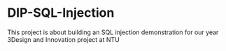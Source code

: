 # DIP-SQL-Injection
This project is about building an SQL injection demonstration for our year 3Design and Innovation project at NTU 
